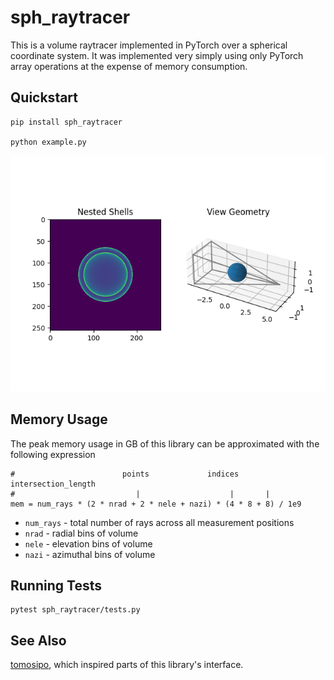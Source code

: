 # sph_raytracer

This is a volume raytracer implemented in PyTorch over a spherical coordinate system.  It was implemented very simply using only PyTorch array operations at the expense of memory consumption.

## Quickstart

    pip install sph_raytracer
    
    python example.py

![example output](example.png)

## Memory Usage

The peak memory usage in GB of this library can be approximated with the following expression

    #                        points             indices   intersection_length
    #                           |                    |       |
    mem = num_rays * (2 * nrad + 2 * nele + nazi) * (4 * 8 + 8) / 1e9
    
- `num_rays` - total number of rays across all measurement positions
- `nrad` - radial bins of volume
- `nele` - elevation bins of volume
- `nazi` - azimuthal bins of volume

## Running Tests

    pytest sph_raytracer/tests.py
    
## See Also

[tomosipo](https://github.com/ahendriksen/tomosipo), which inspired parts of this library's interface.
